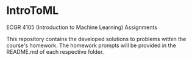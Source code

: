 # IntroToML
 ECGR 4105 (Introduction to Machine Learning) Assignments 

This repository contains the developed solutions to problems within the course's homework. The homework prompts will be provided in the README.md of each respective folder.
